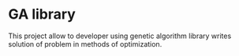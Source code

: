 # GA library
This project allow to developer using genetic algorithm library writes solution of problem in
methods of optimization.
